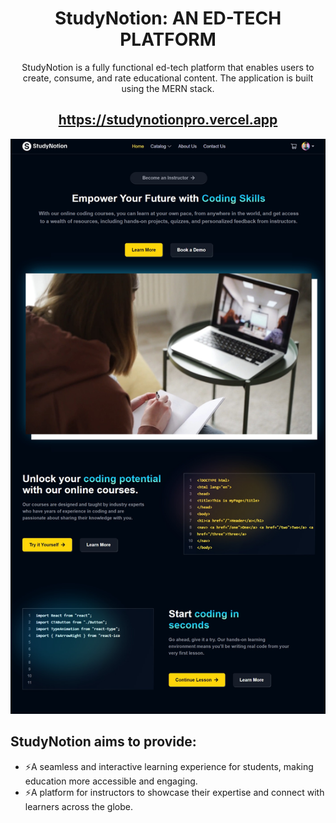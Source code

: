 <div align="center">
<h1> StudyNotion: AN ED-TECH PLATFORM </h1>
<p> StudyNotion is a fully functional ed-tech platform that enables users to create, consume, and rate educational content. The application is built using the MERN stack.
</p>
<h2>
        <a href="https://studynotionpro.vercel.app">https://studynotionpro.vercel.app</a>
</h2>

<div align="center">
  <a href="https://studynotionpro.vercel.app">
    <img alt="webcapture" src="/src/assets/Images/Web capture_studynotion.jpeg" />
  </a>
</div>

</div>

## StudyNotion aims to provide:
- ⚡️A seamless and interactive learning experience for students, making education more accessible and engaging.
- ⚡️A platform for instructors to showcase their expertise and connect with learners across the globe.
